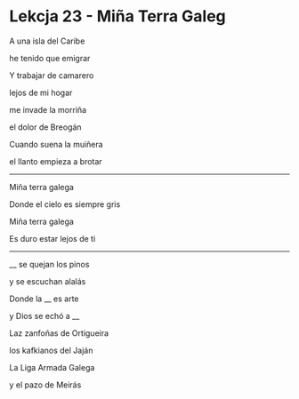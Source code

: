 # Lekcja 23 - Miña Terra Galeg

A una isla del Caribe

he tenido que emigrar

Y trabajar de camarero

lejos de mi hogar

me invade la morriña

el dolor de Breogán

Cuando suena la muiñera

el llanto empieza a brotar

---

Miña terra galega

Donde el cielo es siempre gris

Miña terra galega

Es duro estar lejos de ti

---

__ se quejan los pinos

y se escuchan alalás

Donde la __ es arte

y Dios se echó a __

Laz zanfoñas de Ortigueira

los kafkianos del Jaján

La Liga Armada Galega

y el pazo de Meirás


